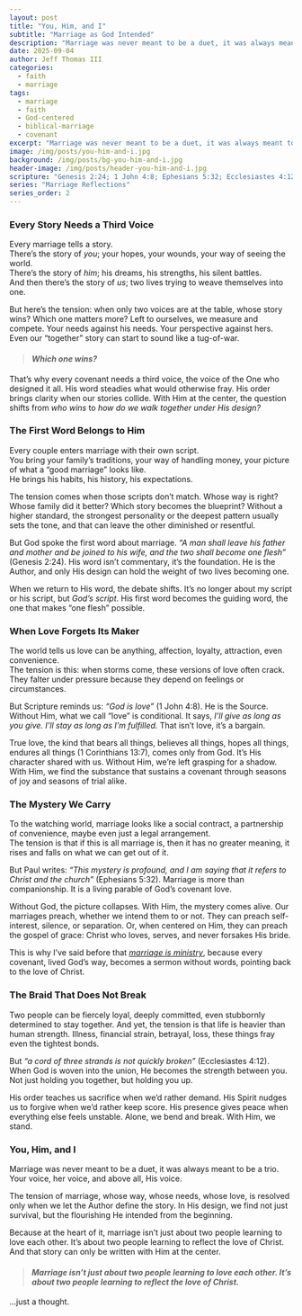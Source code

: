 ```yaml
---
layout: post
title: "You, Him, and I"
subtitle: "Marriage as God Intended"
description: "Marriage was never meant to be a duet, it was always meant to be a trio: you, him, and God. Without His voice, the story bends back toward us. With Him, it becomes a picture of Christ and the Church."
date: 2025-09-04
author: Jeff Thomas III
categories:
  - faith
  - marriage
tags:
  - marriage
  - faith
  - God-centered
  - biblical-marriage
  - covenant
excerpt: "Marriage was never meant to be a duet, it was always meant to be a trio: you, him, and God."
image: /img/posts/you-him-and-i.jpg
background: /img/posts/bg-you-him-and-i.jpg
header-image: /img/posts/header-you-him-and-i.jpg
scripture: "Genesis 2:24; 1 John 4:8; Ephesians 5:32; Ecclesiastes 4:12"
series: "Marriage Reflections"
series_order: 2
---
```


### Every Story Needs a Third Voice  
Every marriage tells a story.  
There’s the story of *you*; your hopes, your wounds, your way of seeing the world.  
There’s the story of *him*; his dreams, his strengths, his silent battles.  
And then there’s the story of *us*; two lives trying to weave themselves into one.  

But here’s the tension: when only two voices are at the table, whose story wins? Which one matters more? Left to ourselves, we measure and compete. Your needs against his needs. Your perspective against hers. Even our “together” story can start to sound like a tug-of-war.  
> #### *Which one wins?*

That’s why every covenant needs a third voice, the voice of the One who designed it all. His word steadies what would otherwise fray. His order brings clarity when our stories collide. With Him at the center, the question shifts from *who wins* to *how do we walk together under His design?*  


### The First Word Belongs to Him  
Every couple enters marriage with their own script.  
You bring your family’s traditions, your way of handling money, your picture of what a “good marriage” looks like.  
He brings his habits, his history, his expectations.  

The tension comes when those scripts don’t match. Whose way is right? Whose family did it better? Which story becomes the blueprint? Without a higher standard, the strongest personality or the deepest pattern usually sets the tone, and that can leave the other diminished or resentful.  

But God spoke the first word about marriage. *“A man shall leave his father and mother and be joined to his wife, and the two shall become one flesh”* (Genesis 2:24). His word isn’t commentary, it’s the foundation. He is the Author, and only His design can hold the weight of two lives becoming one.  

When we return to His word, the debate shifts. It’s no longer about my script or his script, but *God’s script*. His first word becomes the guiding word, the one that makes “one flesh” possible.  


### When Love Forgets Its Maker  
The world tells us love can be anything, affection, loyalty, attraction, even convenience.  
The tension is this: when storms come, these versions of love often crack. They falter under pressure because they depend on feelings or circumstances.  

But Scripture reminds us: *“God is love”* (1 John 4:8). He is the Source. Without Him, what we call “love” is conditional. It says, *I’ll give as long as you give. I’ll stay as long as I’m fulfilled.* That isn’t love, it’s a bargain.  

True love, the kind that bears all things, believes all things, hopes all things, endures all things (1 Corinthians 13:7), comes only from God. It’s His character shared with us. Without Him, we’re left grasping for a shadow. With Him, we find the substance that sustains a covenant through seasons of joy and seasons of trial alike.  


### The Mystery We Carry  
To the watching world, marriage looks like a social contract, a partnership of convenience, maybe even just a legal arrangement.  
The tension is that if this is all marriage is, then it has no greater meaning, it rises and falls on what we can get out of it.  

But Paul writes: *“This mystery is profound, and I am saying that it refers to Christ and the church”* (Ephesians 5:32). Marriage is more than companionship. It is a living parable of God’s covenant love.  

Without God, the picture collapses. With Him, the mystery comes alive. Our marriages preach, whether we intend them to or not. They can preach self-interest, silence, or separation. Or, when centered on Him, they can preach the gospel of grace: Christ who loves, serves, and never forsakes His bride.  

This is why I’ve said before that *[marriage is ministry](https://jeffthomasiii.github.io/Just-a-Thought-Blog/marriage/faith/2025/07/01/marriage-is-ministry.html)*, because every covenant, lived God’s way, becomes a sermon without words, pointing back to the love of Christ.  


### The Braid That Does Not Break  
Two people can be fiercely loyal, deeply committed, even stubbornly determined to stay together. And yet, the tension is that life is heavier than human strength. Illness, financial strain, betrayal, loss, these things fray even the tightest bonds.  

But *“a cord of three strands is not quickly broken”* (Ecclesiastes 4:12). When God is woven into the union, He becomes the strength between you. Not just holding you together, but holding you up.  

His order teaches us sacrifice when we’d rather demand. His Spirit nudges us to forgive when we’d rather keep score. His presence gives peace when everything else feels unstable. Alone, we bend and break. With Him, we stand.  


### You, Him, and I  
Marriage was never meant to be a duet, it was always meant to be a trio. Your voice, her voice, and above all, His voice.  

The tension of marriage, whose way, whose needs, whose love, is resolved only when we let the Author define the story. In His design, we find not just survival, but the flourishing He intended from the beginning.  

Because at the heart of it, marriage isn’t just about two people learning to love each other. It’s about two people learning to reflect the love of Christ. And that story can only be written with Him at the center.  
> #### *Marriage isn’t just about two people learning to love each other. It’s about two people learning to reflect the love of Christ.*

…just a thought.  

<!--stackedit_data:
eyJoaXN0b3J5IjpbLTE2MDI2NjM1MDddfQ==
-->
